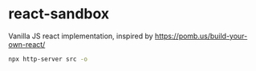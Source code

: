 # react-sandbox

Vanilla JS react implementation, inspired by
https://pomb.us/build-your-own-react/

```bash
npx http-server src -o
```
